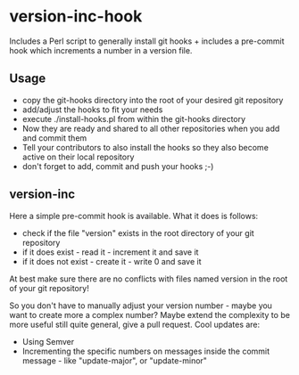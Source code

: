 # version-inc-hook
Includes a Perl script to generally install git hooks + includes a pre-commit hook which increments a number in a version file.

## Usage

- copy the git-hooks directory into the root of your desired git repository
- add/adjust the hooks to fit your needs
- execute ./install-hooks.pl from within the git-hooks directory
- Now they are ready and shared to all other repositories when you add and commit them
- Tell your contributors to also install the hooks so they also become active on their local repository
- don't forget to add, commit and push your hooks ;-)

## version-inc
Here a simple pre-commit hook is available. What it does is follows:

- check if the file "version" exists in the root directory of your git repository
- if it does exist - read it - increment it and save it
- if it does not exist - create it - write 0 and save it

At best make sure there are no conflicts with files named version in the root of your git repository!

So you don't have to manually adjust your version number - maybe you want to create more a complex number? Maybe extend the complexity to be more useful still quite general, give a pull request. Cool updates are:

- Using Semver
- Incrementing the specific numbers on messages inside the commit message - like "update-major", or "update-minor" 
